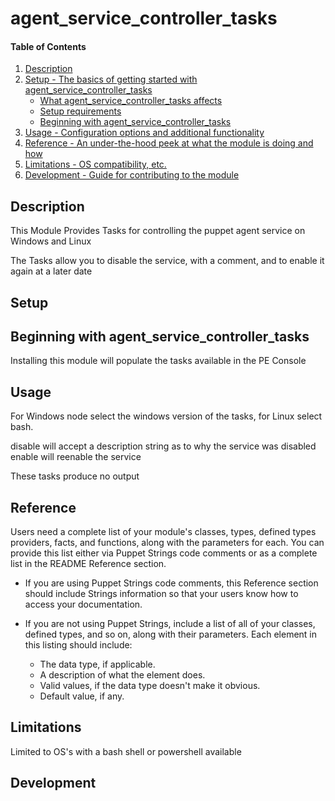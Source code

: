 
# agent_service_controller_tasks



#### Table of Contents

1. [Description](#description)
2. [Setup - The basics of getting started with agent_service_controller_tasks](#setup)
    * [What agent_service_controller_tasks affects](#what-agent_service_controller_tasks-affects)
    * [Setup requirements](#setup-requirements)
    * [Beginning with agent_service_controller_tasks](#beginning-with-agent_service_controller_tasks)
3. [Usage - Configuration options and additional functionality](#usage)
4. [Reference - An under-the-hood peek at what the module is doing and how](#reference)
5. [Limitations - OS compatibility, etc.](#limitations)
6. [Development - Guide for contributing to the module](#development)

## Description

This Module Provides Tasks for controlling the puppet agent service on Windows and Linux


The Tasks allow you to disable the service, with a comment, and to enable it again at a later date

## Setup

## Beginning with agent_service_controller_tasks

Installing this module will populate the tasks available in the PE Console

## Usage

For Windows node select the windows version of the tasks, for Linux select bash.

disable will accept a description string as to why the service was disabled
enable will reenable the service

These tasks produce no output

## Reference

Users need a complete list of your module's classes, types, defined types providers, facts, and functions, along with the parameters for each. You can provide this list either via Puppet Strings code comments or as a complete list in the README Reference section.

* If you are using Puppet Strings code comments, this Reference section should include Strings information so that your users know how to access your documentation.

* If you are not using Puppet Strings, include a list of all of your classes, defined types, and so on, along with their parameters. Each element in this listing should include:

  * The data type, if applicable.
  * A description of what the element does.
  * Valid values, if the data type doesn't make it obvious.
  * Default value, if any.

## Limitations

Limited to OS's with a bash shell or powershell available

## Development
